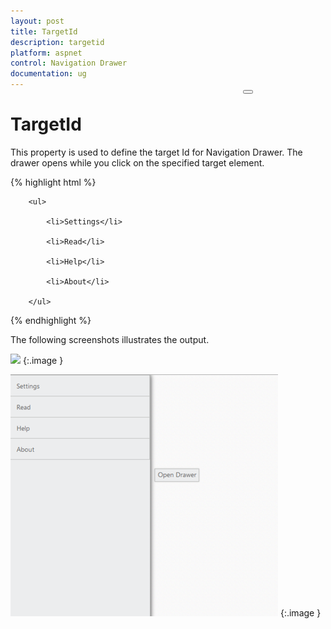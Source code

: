 ```yaml
---
layout: post
title: TargetId
description: targetid
platform: aspnet
control: Navigation Drawer
documentation: ug
---
```


# TargetId

This property is used to define the target Id for Navigation Drawer. The drawer opens while you click on the specified target element.

{% highlight html %}

<button id="drawerTarget" style="top:200px;left:600px;position:absolute"></button>



<div id="navpane">

        <ul>

            <li>Settings</li>

            <li>Read</li>

            <li>Help</li>

            <li>About</li>

        </ul>

</div>

<script>      

        $("#navpane").ejNavigationDrawer({ position: "fixed", targetId: "drawerTarget", enableListView: true, listViewSettings: { width: 300 }});

        $("#drawerTarget").ejButton({text:"Open Drawer"});

    </script>





{% endhighlight %}





The following screenshots illustrates the output.

![](TargetId_images/TargetId_img1.png) 
{:.image }




![](TargetId_images/TargetId_img2.png) 
{:.image }


